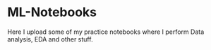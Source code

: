 # ML-Notebooks

Here I upload some of my practice notebooks where I perform Data analysis, EDA and other stuff.
